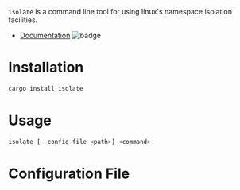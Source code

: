 `isolate` is a command line tool for using linux's namespace isolation
facilities.

* [Documentation](https://docs.rs/isolate) ![badge](https://docs.rs/isolate/badge.svg)

# Installation

```bash
cargo install isolate
```

# Usage

```bash
isolate [--config-file <path>] <command>
```

# Configuration File
